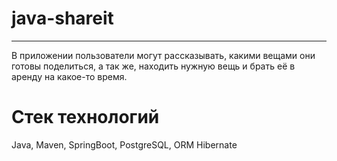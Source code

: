 # java-shareit
---
В приложении пользователи могут рассказывать, какими вещами они готовы поделиться, а так же, находить нужную вещь и брать её в аренду на какое-то время.
# Стек технологий
Java, Maven, SpringBoot, PostgreSQL, ORM Hibernate
